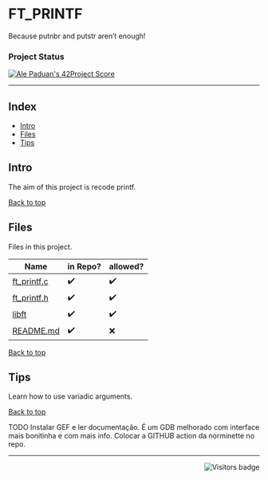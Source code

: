 # FT_PRINTF
Because putnbr and putstr aren’t enough!

### Project Status

[![Ale Paduan's 42Project Score](https://badge42.herokuapp.com/api/project/apaduan-/ft_printf)](https://projects.intra.42.fr/42cursus-ft_printf/apaduan-)

--------------------
<a id='indice'></a>
## Index
- [Intro](#intro)
- [Files](#files)
- [Tips](#tips)


<a id='intro'></a>
## Intro
The aim of this project is recode printf. 

[Back to top](#indice)


<a id='files'></a>
## Files
Files in this project.

| Name | in Repo? | allowed? |
| --- | --- | --- |
| [ft_printf.c]() | ✔️ | ✔️ |
| [ft_printf.h]() | ✔️ | ✔️ |
| [libft]() | ✔️ | ✔️ |
| [README.md]() | ✔️ | ❌ |

<!-- ✔️ -->
<!-- ❌ -->
<!-- [Mensagem a ser exibida](arquivo/caminho link) -->

[Back to top](#indice)


<a id='tips'></a>
## Tips
Learn how to use variadic arguments.

[Back to top](#indice)


TODO
Instalar GEF e ler documentação. É um GDB melhorado com interface mais bonitinha e com mais info.
Colocar a GITHUB action da norminette no repo.


--------------------

<img align="right" src="https://komarev.com/ghpvc/?username=oskadoskaposka&color=lightgrey&style=flat&label=visitors" alt="Visitors badge" />

<!-- Badge do Projeto => https://github.com/JaeSeoKim/badge42 -->

<!-- 
links para guardar referente ao PRINTF
https://www.gnu.org/software/make/manual/make.html#Recursion
https://www.notion.so/fr_printf-7ba5a9061a194587b0fc35c67aabdbc8
https://github.com/alexandregv/norminette-action-demo
https://gef.readthedocs.io/en/master/
-->
